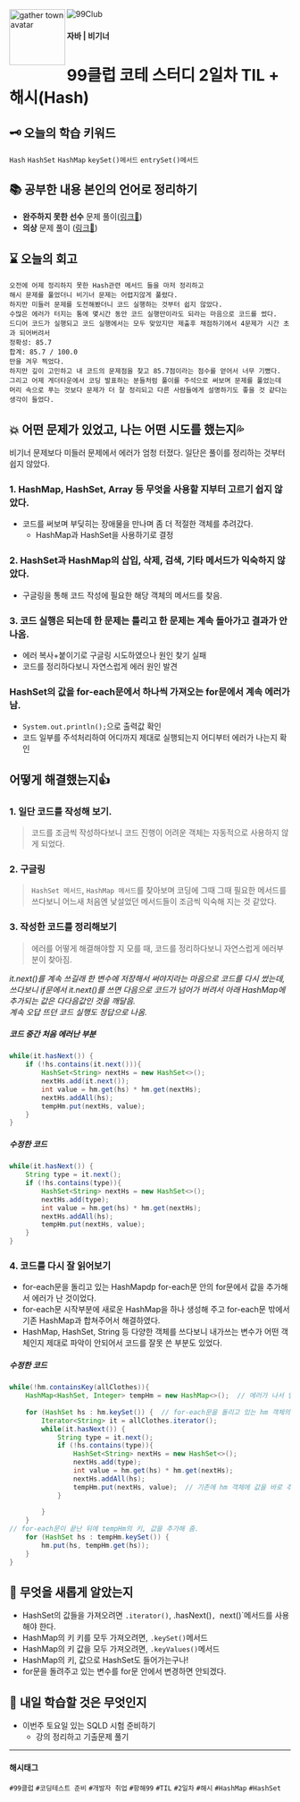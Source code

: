 <img src="https://github.com/MinjuKang727/private/blob/main/I'm%20Super%20Junior/data/99club.png" alt="99Club">
<img src="https://github.com/MinjuKang727/private/blob/main/I'm%20Super%20Junior/data/flip.gif" alt="gather town avatar" width="100px" align="left">

#### 자바 | 비기너
# 99클럽 코테 스터디 2일차 TIL + 해시(Hash)

## 🗝 오늘의 학습 키워드  
`Hash` `HashSet` `HashMap` `keySet()메서드` `entrySet()메서드`

## 📚 공부한 내용 본인의 언어로 정리하기  
- **완주하지 못한 선수** 문제 풀이([링크🔗](https://github.com/MinjuKang727/I_am_Super_Junior/blob/main/99%20Club/Problem_Solving/%5BBegginer%5DAn_incompleted_runner.md))
- **의상** 문제 풀이 ([링크🔗](https://github.com/MinjuKang727/I_am_Super_Junior/blob/51e0a91b93033106d19dd7a066d332217fa84e07/99%20Club/Problem_Solving/%5Bmiddler%5DClothes.md))

## ⌛ 오늘의 회고  
```
오전에 어제 정리하지 못한 Hash관련 메서드 들을 마저 정리하고
해시 문제를 풀었더니 비기너 문제는 어렵지않게 풀렸다.
하지만 미들러 문제를 도전해봤더니 코드 실행하는 것부터 쉽지 않았다.
수많은 에러가 터지는 통에 몇시간 동안 코드 실행만이라도 되라는 마음으로 코드를 썼다.
드디어 코드가 실행되고 코드 실행에서는 모두 맞았지만 제출후 채점하기에서 4문제가 시간 초과 되어버려서
정확성: 85.7
합계: 85.7 / 100.0
만을 겨우 찍었다.
하지만 깊이 고민하고 내 코드의 문제점을 찾고 85.7점이라는 점수를 얻어서 너무 기뻤다.
그리고 어제 게더타운에서 코딩 발표하는 분들처럼 풀이를 주석으로 써보며 문제를 풀었는데
머리 속으로 푸는 것보다 문제가 더 잘 정리되고 다른 사람들에게 설명하기도 좋을 것 같다는 생각이 들었다.
``` 
## 💥 어떤 문제가 있었고, 나는 어떤 시도를 했는지💦 
비기너 문제보다 미들러 문제에서 에러가 엄청 터졌다.
일단은 풀이를 정리하는 것부터 쉽지 않았다.
### 1. HashMap, HashSet, Array 등 무엇을 사용할 지부터 고르기 쉽지 않았다.
- 코드를 써보며 부딪히는 장애물을 만나며 좀 더 적절한 객체를 추려갔다.
  - HashMap과 HashSet을 사용하기로 결정

### 2. HashSet과 HashMap의 삽입, 삭제, 검색, 기타 메서드가 익숙하지 않았다.
- 구글링을 통해 코드 작성에 필요한 해당 객체의 메서드를 찾음.

### 3. 코드 실행은 되는데 한 문제는 틀리고 한 문제는 계속 돌아가고 결과가 안나옴.
- 에러 복사+붙이기로 구글링 시도하였으나 원인 찾기 실패
- 코드를 정리하다보니 자연스럽게 에러 원인 발견
  
### HashSet의 값을 for-each문에서 하나씩 가져오는 for문에서 계속 에러가 남.
- `System.out.println();`으로 출력값 확인
- 코드 일부를 주석처리하여 어디까지 제대로 실행되는지 어디부터 에러가 나는지 확인


## 어떻게 해결했는지👍  
### 1. 일단 코드를 작성해 보기.
  > 코드를 조금씩 작성하다보니 코드 진행이 어려운 객체는 자동적으로 사용하지 않게 되었다.

### 2. 구글링
  > `HashSet 메서드`, `HashMap 메서드`를 찾아보며 코딩에 그때 그때 필요한 메서드를 쓰다보니 어느새 처음엔 낯설었던 메서드들이 조금씩 익숙해 지는 것 같았다.

### 3. 작성한 코드를 정리해보기
  > 에러를 어떻게 해결해야할 지 모를 때, 코드를 정리하다보니 자연스럽게 에러부분이 찾아짐.

*it.next()를 계속 쓰길래 한 변수에 저장해서 써야지라는 마음으로 코드를 다시 썼는데,  
쓰다보니 if문에서 it.next()를 쓰면 다음으로 코드가 넘어가 버려서 아래 HashMap에 추가되는 값은 다다음값인 것을 깨달음.  
계속 오답 뜨던 코드 실행도 정답으로 나옴.*

##### 코드 중간 처음 에러난 부분
```java
while(it.hasNext()) {
    if (!hs.contains(it.next())){
        HashSet<String> nextHs = new HashSet<>();
        nextHs.add(it.next());
        int value = hm.get(hs) * hm.get(nextHs);
        nextHs.addAll(hs);
        tempHm.put(nextHs, value);
    }
}
```

##### 수정한 코드
```java
while(it.hasNext()) {
    String type = it.next();
    if (!hs.contains(type)){
        HashSet<String> nextHs = new HashSet<>();
        nextHs.add(type);
        int value = hm.get(hs) * hm.get(nextHs);
        nextHs.addAll(hs);
        tempHm.put(nextHs, value);
    }
}
```

### 4. 코드를 다시 잘 읽어보기
- for-each문을 돌리고 있는 HashMapdp for-each문 안의 for문에서 값을 추가해서 에러가 난 것이었다.
- for-each문 시작부분에 새로운 HashMap을 하나 생성해 주고 for-each문 밖에서 기존 HashMap과 합쳐주어서 해결하였다.
- HashMap, HashSet, String 등 다양한 객체를 쓰다보니 내가쓰는 변수가 어떤 객체인지 제대로 파악이 안되어서 코드를 잘못 쓴 부분도 있었다.

##### 수정한 코드
```java
while(!hm.containsKey(allClothes)){
    HashMap<HashSet, Integer> tempHm = new HashMap<>();  // 에러가 나서 임시로 생성한 HashMap객체
    
    for (HashSet hs : hm.keySet()) {  // for-each문을 돌리고 있는 hm 객체의 keySet
        Iterator<String> it = allClothes.iterator();
        while(it.hasNext()) {
            String type = it.next();
            if (!hs.contains(type)){
                HashSet<String> nextHs = new HashSet<>();
                nextHs.add(type);
                int value = hm.get(hs) * hm.get(nextHs);
                nextHs.addAll(hs);
                tempHm.put(nextHs, value);  // 기존에 hm 객체에 값을 바로 추가하여 에러가 났던 부분 
            }
            
        }
    }
// for-each문이 끝난 뒤에 tempHm의 키, 값을 추가해 줌.
    for (HashSet hs : tempHm.keySet()) {
        hm.put(hs, tempHm.get(hs));
    }
}
```

## 💬 무엇을 새롭게 알았는지  
- HashSet의 값들을 가져오려면 `.iterator()`, .hasNext()`, `next()`메서드를 사용해야 한다.
- HashMap의 키 키를 모두 가져오려면, `.keySet()`메서드
- HashMap의 키 값을 모두 가져오려면, `.keyValues()`메서드
- HashMap의 키, 값으로 HashSet도 들어가는구나!
- for문을 돌려주고 있는 변수를 for문 안에서 변경하면 안되겠다.
  
## 💭 내일 학습할 것은 무엇인지
- 이번주 토요일 있는 SQLD 시험 준비하기
  - 강의 정리하고 기출문제 풀기

---
#### 해시태그
`#99클럽` `#코딩테스트 준비` `#개발자 취업` `#항해99` `#TIL` `#2일차` `#해시` `#HashMap` `#HashSet`
